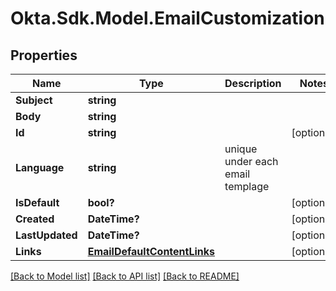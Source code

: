 # Okta.Sdk.Model.EmailCustomization
## Properties

Name | Type | Description | Notes
------------ | ------------- | ------------- | -------------
**Subject** | **string** |  | 
**Body** | **string** |  | 
**Id** | **string** |  | [optional] 
**Language** | **string** | unique under each email templage | 
**IsDefault** | **bool?** |  | [optional] 
**Created** | **DateTime?** |  | [optional] 
**LastUpdated** | **DateTime?** |  | [optional] 
**Links** | [**EmailDefaultContentLinks**](EmailDefaultContentLinks.md) |  | [optional] 

[[Back to Model list]](../README.md#documentation-for-models) [[Back to API list]](../README.md#documentation-for-api-endpoints) [[Back to README]](../README.md)

